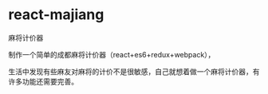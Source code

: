 # react-majiang
麻将计价器    

制作一个简单的成都麻将计价器（react+es6+redux+webpack），

生活中发现有些麻友对麻将的计价不是很敏感，自己就想着做一个麻将计价器，有许多功能还需要完善。
